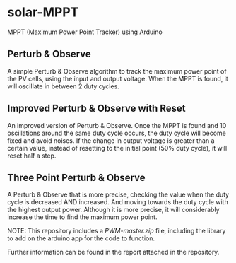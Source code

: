 # solar-MPPT
MPPT (Maximum Power Point Tracker) using Arduino

## Perturb & Observe

A simple Perturb & Observe algorithm to track the maximum power point of the PV cells, using the input and output voltage. When the MPPT is found, it will oscillate in between 2 duty cycles.

## Improved Perturb & Observe with Reset 

An improved version of Perturb & Observe. 
Once the MPPT is found and 10 oscillations around the same duty cycle occurs, the duty cycle will become fixed and avoid noises.
If the change in output voltage is greater than a certain value, instead of resetting to the initial point (50% duty cycle), it will reset half a step.

## Three Point Perturb & Observe
A Perturb & Observe that is more precise, checking the value when the duty cycle is decreased AND increased. And moving towards the duty cycle with the highest output power.
Although it is more precise, it will considerably increase the time to find the maximum power point. 

NOTE: This repository includes a *PWM-master.zip* file, including the library to add on the arduino app for the code to function.

Further information can be found in the report attached in the repository.
